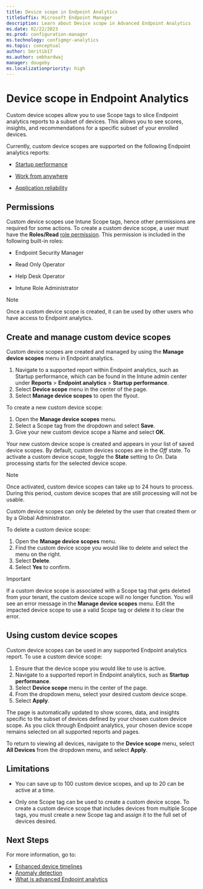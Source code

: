 ```yaml
---
title: Device scope in Endpoint Analytics
titleSuffix: Microsoft Endpoint Manager
description: Learn about Device scope in Advanced Endpoint Analytics
ms.date: 02/22/2023
ms.prod: configuration-manager
ms.technology: configmgr-analytics
ms.topic: conceptual
author: Smritib17
ms.author: smbhardwaj
manager: dougeby
ms.localizationpriority: high
---
```

# Device scope in Endpoint Analytics

Custom device scopes allow you to use Scope tags to slice Endpoint analytics reports to a subset of devices. This allows you to see scores, insights, and recommendations for a specific subset of your enrolled devices.

Currently, custom device scopes are supported on the following Endpoint analytics reports:

- [Startup performance](startup-performance.md)

- [Work from anywhere](work-from-anywhere.md)

- [Application reliability](app-reliability.md)

## Permissions  

Custom device scopes use Intune Scope tags, hence other permissions are required for some actions. To create a custom device scope, a user must have the **Roles/Read** [role permission](../intune/fundamentals/create-custom-role.md#custom-role-permissions). This permission is included in the following built-in roles:

- Endpoint Security Manager

- Read Only Operator

- Help Desk Operator

- Intune Role Administrator  

> [!NOTE]
> Once a custom device scope is created, it can be used by other users who have access to Endpoint analytics.

## Create and manage custom device scopes 

Custom device scopes are created and managed by using the **Manage device scopes** menu in Endpoint analytics.  

1. Navigate to a supported report within Endpoint analytics, such as Startup performance, which can be found in the Intune admin center under **Reports** > **Endpoint analytics** > **Startup performance**.
2. Select **Device scope** menu in the center of the page.  
3. Select **Manage device scopes** to open the flyout.

To create a new custom device scope:

1. Open the **Manage device scopes** menu.
1. Select a Scope tag from the dropdown and select **Save**.
1. Give your new custom device scope a Name and select **OK**.

Your new custom device scope is created and appears in your list of saved device scopes. By default, custom devices scopes are in the *Off* state. To activate a custom device scope, toggle the **State** setting to *On*. Data processing starts for the selected device scope.  

> [!NOTE]
> Once activated, custom device scopes can take up to 24 hours to process. During this period, custom device scopes that are still processing will not be usable. 

Custom device scopes can only be deleted by the user that created them or by a Global Administrator.

To delete a custom device scope:

1. Open the **Manage device scopes** menu.
2. Find the custom device scope you would like to delete and select the menu on the right. 
3. Select **Delete**.
4. Select **Yes** to confirm.

> [!IMPORTANT]
> If a custom device scope is associated with a Scope tag that gets deleted from your tenant, the custom device scope will no longer function. You will see an error message in the **Manage device scopes** menu. Edit the impacted device scope to use a valid Scope tag or delete it to clear the error.

## Using custom device scopes

Custom device scopes can be used in any supported Endpoint analytics report. To use a custom device scope: 

1. Ensure that the device scope you would like to use is active.
2. Navigate to a supported report in Endpoint analytics, such as **Startup performance**.
3. Select **Device scope** menu in the center of the page. 
4. From the dropdown menu, select your desired custom device scope. 
5. Select **Apply**. 

The page is automatically updated to show scores, data, and insights specific to the subset of devices defined by your chosen custom device scope. As you click through Endpoint analytics, your chosen device scope remains selected on all supported reports and pages.

To return to viewing all devices, navigate to the **Device scope** menu, select **All Devices** from the dropdown menu, and select **Apply**.  

## Limitations 

- You can save up to 100 custom device scopes, and up to 20 can be active at a time.  

- Only one Scope tag can be used to create a custom device scope. To create a custom device scope that includes devices from multiple Scope tags, you must create a new Scope tag and assign it to the full set of devices desired.

## Next Steps

For more information, go to:

- [Enhanced device timelines](enhanced-device-timelines.md)
- [Anomaly detection](anomaly-detection.md)
- [What is advanced Endpoint analytics](advanced-endpoint-analytics.md)  
  